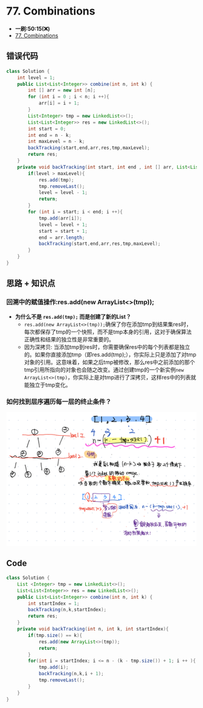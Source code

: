 # 77. Combinations
* **一刷:50:15(❌)**
* [77. Combinations](https://leetcode.com/problems/combinations/)
## 错误代码
```java
class Solution {
    int level = 1;
    public List<List<Integer>> combine(int n, int k) {
        int [] arr = new int [n];
        for (int i = 0 ; i < n; i ++){
            arr[i] = i + 1;
        }
        List<Integer> tmp = new LinkedList<>();
        List<List<Integer>> res = new LinkedList<>();
        int start = 0;
        int end = n - k;
        int maxLevel = n - k;
        backTracking(start,end,arr,res,tmp,maxLevel);
        return res;
    }
    private void backTracking(int start, int end , int [] arr, List<List<Integer>> res, List<Integer> tmp, int maxLevel){
        if(level > maxLevel){
            res.add(tmp);
            tmp.removeLast();
            level = level - 1;
            return;
        }
        for (int i = start; i < end; i ++){
            tmp.add(arr[i]);
            level = level + 1;
            start = start + 1;
            end = arr.length;
            backTracking(start,end,arr,res,tmp,maxLevel);
        }
    }
}
```

## 思路 + 知识点
### 回溯中的赋值操作:res.add(new ArrayList<>(tmp));
* **为什么不是 `res.add(tmp);` 而是创建了新的List？**
  * `res.add(new ArrayList<>(tmp));`确保了你在添加tmp到结果集res时，每次都保存了tmp的一个快照，而不是tmp本身的引用，这对于确保算法正确性和结果的独立性是非常重要的。
  * 因为深拷贝: 当添加tmp到res时，你需要确保res中的每个列表都是独立的。如果你直接添加tmp（即res.add(tmp);），你实际上只是添加了对tmp对象的引用。这意味着，如果之后tmp被修改，那么res中之前添加的那个tmp引用所指向的对象也会随之改变。通过创建tmp的一个新实例`new ArrayList<>(tmp)`，你实际上是对tmp进行了深拷贝，这样res中的列表就能独立于tmp变化。
### 如何找到层序遍历每一层的终止条件？
![image](../Chapter7_BackTracking/img/77.jpeg)

## Code
```java
class Solution {
    List <Integer> tmp = new LinkedList<>();
    List<List<Integer>> res = new LinkedList<>();
    public List<List<Integer>> combine(int n, int k) {
        int startIndex = 1;
        backTracking(n,k,startIndex);
        return res;
    }
    private void backTracking(int n, int k, int startIndex){
        if(tmp.size() == k){
            res.add(new ArrayList<>(tmp));
            return;
        }
        for(int i = startIndex; i <= n - (k - tmp.size()) + 1; i ++ ){
            tmp.add(i);
            backTracking(n,k,i + 1);
            tmp.removeLast();
        }
    }
}
```